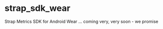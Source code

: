 strap_sdk_wear
==============

Strap Metrics SDK for Android Wear ... coming very, very soon - we promise
